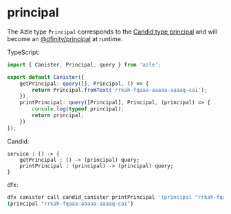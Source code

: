 # principal

The Azle type `Principal` corresponds to the [Candid type principal](https://internetcomputer.org/docs/current/references/candid-ref#type-principal) and will become an [@dfinity/principal](https://www.npmjs.com/package/@dfinity/principal) at runtime.

TypeScript:

```typescript
import { Canister, Principal, query } from 'azle';

export default Canister({
    getPrincipal: query([], Principal, () => {
        return Principal.fromText('rrkah-fqaaa-aaaaa-aaaaq-cai');
    }),
    printPrincipal: query([Principal], Principal, (principal) => {
        console.log(typeof principal);
        return principal;
    })
});
```

Candid:

```
service : () -> {
    getPrincipal : () -> (principal) query;
    printPrincipal : (principal) -> (principal) query;
}
```

dfx:

```bash
dfx canister call candid_canister printPrincipal '(principal "rrkah-fqaaa-aaaaa-aaaaq-cai")'
(principal "rrkah-fqaaa-aaaaa-aaaaq-cai")
```
